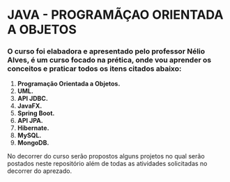 # JAVA - PROGRAMÃÇAO ORIENTADA A OBJETOS
### O curso foi elabadora e apresentado pelo professor Nélio Alves, é um curso focado na prética, onde vou aprender os conceitos e praticar todos os itens citados abaixo:
 1. **Programação Orientada a Objetos.**
 2. **UML.**
 3. **API JDBC.**
 4. **JavaFX.**
 5. **Spring Boot.**
 6. **API JPA.**
 7. **Hibernate.**
 8. **MySQL.**
 9. **MongoDB.**
  
No decorrer do curso serão propostos alguns projetos no qual serão postados neste repositório além de todas as atividades solicitadas no decorrer do aprezado. 
